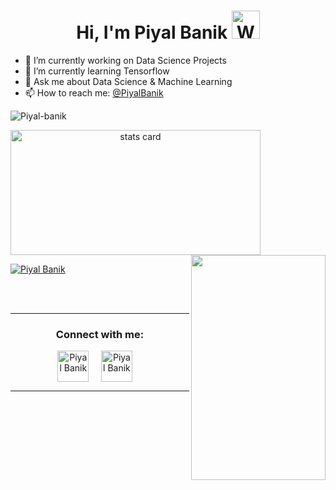 <h1 align="center">Hi, I'm Piyal Banik <img src="https://raw.githubusercontent.com/nixin72/nixin72/master/wave.gif" alt="Waving hand animated gif" height="45" width="45" /></h1>


- 🔭 I’m currently working on Data Science Projects
- 🌱 I’m currently learning Tensorflow
- 💬 Ask me about Data Science & Machine Learning
- 📫 How to reach me: [@PiyalBanik](https://twitter.com/PiyalBanik)

<p align="left"> <img src="https://komarev.com/ghpvc/?username=Piyal-Banik&label=Profile%20views&color=0e75b6&style=flat" alt="Piyal-banik" /> </p>

<p>
	<a align= "center" href="https://github.com/Piyal-Banik">
  		<img alt= "stats card" height="200px" width="400" src="https://github-readme-stats.vercel.app/api?username=Piyal-Banik&theme=cobalt&show_icons=true&count_private=true" />
  		<img align="right" height="360px" width="215px" src="https://cdn.pixabay.com/photo/2016/06/15/15/19/wizard-1459117_960_720.png" /> 
  	</a>
</p>

<p align="left"> <a href="https://twitter.com/PiyalBanik" target="blank"><img src="https://img.shields.io/twitter/follow/PiyalBanik?logo=twitter&style=for-the-badge" alt="Piyal Banik" /></a> </p>

<br><br>
<hr>

<p>
	<h3 align="center">Connect with me:</h3>
	<p align="center">
	<a href="https://twitter.com/PiyalBanik" target="blank"><img align="center" src="https://img.icons8.com/cute-clipart/64/000000/twitter.png" alt="Piyal Banik" height="50" width="50" /></a> &nbsp;&nbsp;&nbsp;
	<a href="https://linkedin.com/in/piyalbanik" target="blank"><img align="center" src="https://img.icons8.com/cute-clipart/64/000000/linkedin.png" alt="Piyal Banik" height="50" width="50" /></a>&nbsp;&nbsp;&nbsp;&nbsp;
</p>

<hr>


